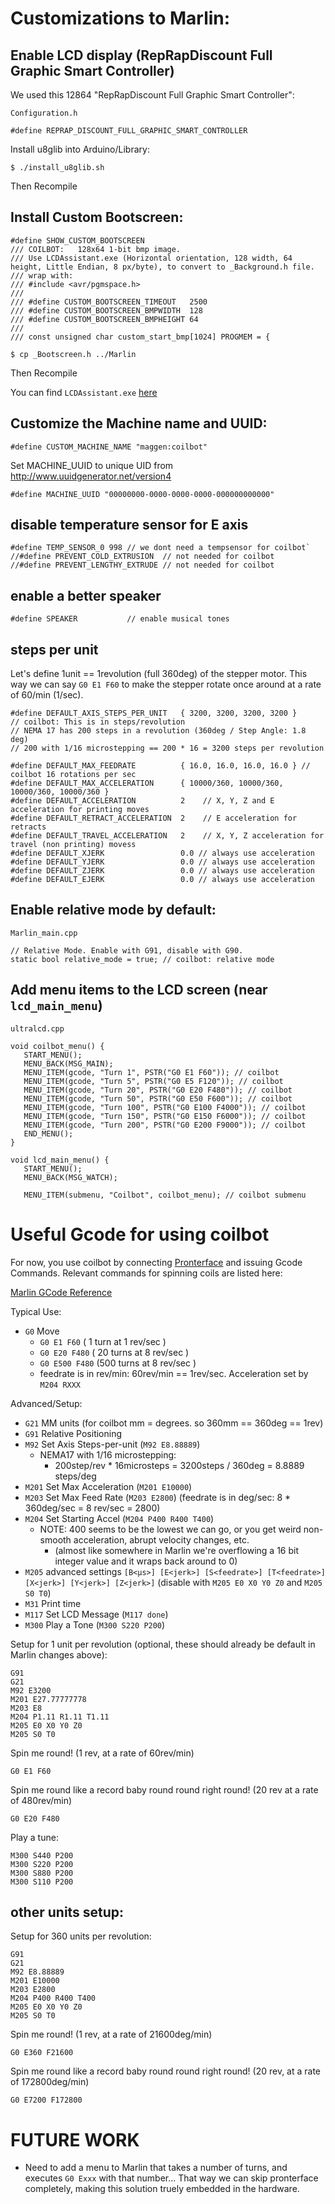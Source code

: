 
# Customizations to Marlin:

## Enable LCD display (RepRapDiscount Full Graphic Smart Controller)
We used this 12864 "RepRapDiscount Full Graphic Smart Controller":

`Configuration.h`
```
#define REPRAP_DISCOUNT_FULL_GRAPHIC_SMART_CONTROLLER
```
Install u8glib into Arduino/Library:
```
$ ./install_u8glib.sh
```
Then Recompile

## Install Custom Bootscreen:
```
#define SHOW_CUSTOM_BOOTSCREEN
/// COILBOT:   128x64 1-bit bmp image.
/// Use LCDAssistant.exe (Horizontal orientation, 128 width, 64 height, Little Endian, 8 px/byte), to convert to _Background.h file.
/// wrap with:
/// #include <avr/pgmspace.h>
///
/// #define CUSTOM_BOOTSCREEN_TIMEOUT   2500
/// #define CUSTOM_BOOTSCREEN_BMPWIDTH  128
/// #define CUSTOM_BOOTSCREEN_BMPHEIGHT 64
///
/// const unsigned char custom_start_bmp[1024] PROGMEM = {
```
```
$ cp _Bootscreen.h ../Marlin
```
Then Recompile

You can find `LCDAssistant.exe` [here](http://en.radzio.dxp.pl/bitmap_converter/)

## Customize the Machine name and UUID:
```
#define CUSTOM_MACHINE_NAME "maggen:coilbot"
```
Set MACHINE_UUID to unique UID from http://www.uuidgenerator.net/version4
```
#define MACHINE_UUID "00000000-0000-0000-0000-000000000000"
```

## disable temperature sensor for E axis
```
#define TEMP_SENSOR_0 998 // we dont need a tempsensor for coilbot`
//#define PREVENT_COLD_EXTRUSION  // not needed for coilbot
//#define PREVENT_LENGTHY_EXTRUDE // not needed for coilbot
```

## enable a better speaker
```
#define SPEAKER           // enable musical tones
```

## steps per unit
Let's define 1unit == 1revolution (full 360deg) of the stepper motor.
This way we can say `G0 E1 F60` to make the stepper rotate once around at a rate of 60/min (1/sec).
```
#define DEFAULT_AXIS_STEPS_PER_UNIT   { 3200, 3200, 3200, 3200 }
// coilbot: This is in steps/revolution
// NEMA 17 has 200 steps in a revolution (360deg / Step Angle: 1.8 deg)
// 200 with 1/16 microstepping == 200 * 16 = 3200 steps per revolution

#define DEFAULT_MAX_FEEDRATE          { 16.0, 16.0, 16.0, 16.0 } // coilbot 16 rotations per sec
#define DEFAULT_MAX_ACCELERATION      { 10000/360, 10000/360, 10000/360, 10000/360 }
#define DEFAULT_ACCELERATION          2    // X, Y, Z and E acceleration for printing moves
#define DEFAULT_RETRACT_ACCELERATION  2    // E acceleration for retracts
#define DEFAULT_TRAVEL_ACCELERATION   2    // X, Y, Z acceleration for travel (non printing) movess
#define DEFAULT_XJERK                 0.0 // always use acceleration
#define DEFAULT_YJERK                 0.0 // always use acceleration
#define DEFAULT_ZJERK                 0.0 // always use acceleration
#define DEFAULT_EJERK                 0.0 // always use acceleration
```

## Enable relative mode by default:
`Marlin_main.cpp`
```
// Relative Mode. Enable with G91, disable with G90.
static bool relative_mode = true; // coilbot: relative mode
```

## Add menu items to the LCD screen (near `lcd_main_menu`)
`ultralcd.cpp`
```
void coilbot_menu() {
   START_MENU();
   MENU_BACK(MSG_MAIN);
   MENU_ITEM(gcode, "Turn 1", PSTR("G0 E1 F60")); // coilbot
   MENU_ITEM(gcode, "Turn 5", PSTR("G0 E5 F120")); // coilbot
   MENU_ITEM(gcode, "Turn 20", PSTR("G0 E20 F480")); // coilbot
   MENU_ITEM(gcode, "Turn 50", PSTR("G0 E50 F600")); // coilbot
   MENU_ITEM(gcode, "Turn 100", PSTR("G0 E100 F4000")); // coilbot
   MENU_ITEM(gcode, "Turn 150", PSTR("G0 E150 F6000")); // coilbot
   MENU_ITEM(gcode, "Turn 200", PSTR("G0 E200 F9000")); // coilbot
   END_MENU();
}

void lcd_main_menu() {
   START_MENU();
   MENU_BACK(MSG_WATCH);

   MENU_ITEM(submenu, "Coilbot", coilbot_menu); // coilbot submenu
```

# Useful Gcode for using coilbot
For now, you use coilbot by connecting [Pronterface](http://www.pronterface.com/) and issuing Gcode Commands.
Relevant commands for spinning coils are listed here:

[Marlin GCode Reference](http://marlinfw.org/docs/gcode/G010.html)

Typical Use:
- `G0` Move
   - `G0 E1 F60`          (  1 turn  at 1 rev/sec  )
   - `G0 E20 F480`        ( 20 turns at 8 rev/sec  )
   - `G0 E500 F480`       (500 turns at 8 rev/sec  )
   - feedrate is in rev/min: 60rev/min == 1rev/sec.  Acceleration set by `M204 RXXX`

Advanced/Setup:
- `G21` MM units   (for coilbot mm = degrees. so 360mm == 360deg == 1rev)
- `G91` Relative Positioning
- `M92` Set Axis Steps-per-unit (`M92 E8.88889`)
   - NEMA17 with 1/16 microstepping:
      - 200step/rev * 16microsteps = 3200steps / 360deg = 8.8889 steps/deg
- `M201` Set Max Acceleration (`M201 E10000`)
- `M203` Set Max Feed Rate    (`M203 E2800`) (feedrate is in deg/sec: 8 * 360deg/sec = 8 rev/sec = 2800)
- `M204` Set Starting Accel   (`M204 P400 R400 T400`)
   - NOTE: 400 seems to be the lowest we can go, or you get weird non-smooth acceleration, abrupt velocity changes, etc.
      - (almost like somewhere in Marlin we're overflowing a 16 bit integer value and it wraps back around to 0)
- `M205` advanced settings `[B<µs>] [E<jerk>] [S<feedrate>] [T<feedrate>] [X<jerk>] [Y<jerk>] [Z<jerk>]`
  (disable with `M205 E0 X0 Y0 Z0`  and `M205 S0 T0`)
- `M31` Print time
- `M117` Set LCD Message (`M117 done`)
- `M300` Play a Tone  (`M300 S220 P200`)

Setup for 1 unit per revolution (optional, these should already be default in Marlin changes above):
```
G91
G21
M92 E3200
M201 E27.77777778
M203 E8
M204 P1.11 R1.11 T1.11
M205 E0 X0 Y0 Z0
M205 S0 T0
```

Spin me round!  (1 rev, at a rate of 60rev/min)
```
G0 E1 F60
```

Spin me round like a record baby round round right round!  (20 rev at a rate of 480rev/min)
```
G0 E20 F480
```


Play a tune:
```
M300 S440 P200
M300 S220 P200
M300 S880 P200
M300 S110 P200
```


## other units setup:

Setup for 360 units per revolution:
```
G91
G21
M92 E8.88889
M201 E10000
M203 E2800
M204 P400 R400 T400
M205 E0 X0 Y0 Z0
M205 S0 T0
```
Spin me round!  (1 rev, at a rate of 21600deg/min)
```
G0 E360 F21600
```

Spin me round like a record baby round round right round!  (20 rev, at a rate of 172800deg/min)
```
G0 E7200 F172800
```

# FUTURE WORK

 - Need to add a menu to Marlin that takes a number of turns, and executes `G0 Exxx` with that number...  That way we can skip pronterface completely, making this solution truely embedded in the hardware.
